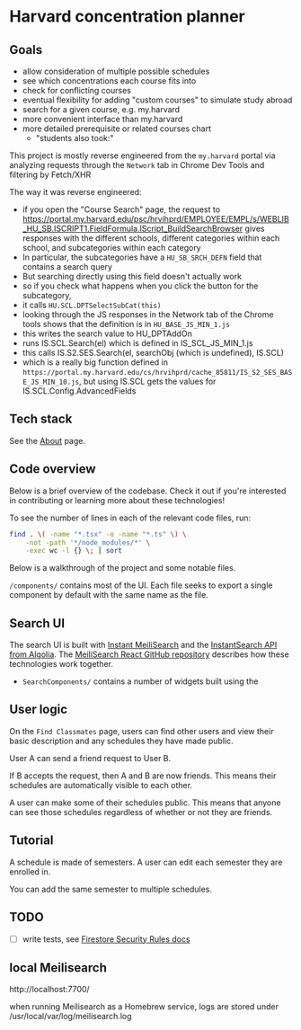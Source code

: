# Harvard concentration planner

## Goals

- allow consideration of multiple possible schedules
- see which concentrations each course fits into
- check for conflicting courses
- eventual flexibility for adding "custom courses" to simulate study abroad
- search for a given course, e.g. my.harvard
- more convenient interface than my.harvard
- more detailed prerequisite or related courses chart
  - "students also took:"

This project is mostly reverse engineered from the `my.harvard` portal via analyzing requests through the `Network` tab in Chrome Dev Tools and filtering by Fetch/XHR

The way it was reverse engineered:

- if you open the "Course Search" page, the request to https://portal.my.harvard.edu/psc/hrvihprd/EMPLOYEE/EMPL/s/WEBLIB_HU_SB.ISCRIPT1.FieldFormula.IScript_BuildSearchBrowser gives responses with the different schools, different categories within each school, and subcategories within each category
- In particular, the subcategories have a `HU_SB_SRCH_DEFN` field that contains a search query
- But searching directly using this field doesn't actually work
- so if you check what happens when you click the button for the subcategory,
- it calls `HU.SCL.DPTSelectSubCat(this)`
- looking through the JS responses in the Network tab of the Chrome tools shows that the definition is in `HU_BASE_JS_MIN_1.js`
- this writes the search value to HU_DPTAddOn
- runs IS.SCL.Search(el) which is defined in IS_SCL_JS_MIN_1.js
- this calls IS.S2.SES.Search(el, searchObj (which is undefined), IS.SCL)
- which is a really big function defined in `https://portal.my.harvard.edu/cs/hrvihprd/cache_85811/IS_S2_SES_BASE_JS_MIN_10.js`, but using IS.SCL gets the values for IS.SCL.Config.AdvancedFields

## Tech stack

See the [About](pages/about.tsx) page.

## Code overview

Below is a brief overview of the codebase. Check it out if you're interested in contributing or learning more about these technologies!

To see the number of lines in each of the relevant code files, run:

```bash
find . \( -name "*.tsx" -o -name "*.ts" \) \
    -not -path '*/node_modules/*' \
    -exec wc -l {} \; | sort
```

Below is a walkthrough of the project and some notable files.

`/components/` contains most of the UI. Each file seeks to export a single component by default with the same name as the file.

## Search UI

The search UI is built with [Instant MeiliSearch](https://github.com/meilisearch/instant-meilisearch) and the [InstantSearch API from Algolia](https://www.algolia.com/doc/api-reference/widgets/react/). The [MeiliSearch React GitHub repository](https://github.com/meilisearch/meilisearch-react/) describes how these technologies work together.

- `SearchComponents/` contains a number of widgets built using the

## User logic

On the `Find Classmates` page, users can find other users and view their basic description and any schedules they have made public.

User A can send a friend request to User B.

If B accepts the request, then A and B are now friends. This means their schedules are automatically visible to each other.

A user can make some of their schedules public. This means that anyone can see those schedules regardless of whether or not they are friends.

## Tutorial

A schedule is made of semesters. A user can edit each semester they are enrolled in.

You can add the same semester to multiple schedules.

## TODO

- [ ] write tests, see [Firestore Security Rules docs](https://firebase.google.com/docs/firestore/security/test-rules-emulator)

## local Meilisearch

http://localhost:7700/

when running Meilisearch as a Homebrew service, logs are stored under /usr/local/var/log/meilisearch.log
